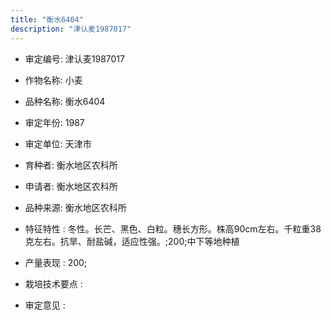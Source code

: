```yaml
---
title: "衡水6404"
description: "津认麦1987017"
---
```

* 审定编号:  津认麦1987017

*  作物名称:  小麦

*  品种名称:  衡水6404

*  审定年份:  1987

*  审定单位:  天津市

* 育种者:  衡水地区农科所

*  申请者:  衡水地区农科所

*  品种来源:  衡水地区农科所

*  特征特性 : 
冬性。长芒、黑色、白粒。穗长方形。株高90cm左右。千粒重38克左右。抗旱、耐盐碱，适应性强。;200;中下等地种植
 
*  产量表现 : 
200;

*  栽培技术要点 : 


*  审定意见 : 

